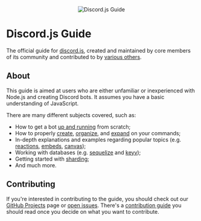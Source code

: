 <div align="center">
	<img src="guide/images/branding/banner-alt-transparent.png" title="Discord.js Guide" alt="Discord.js Guide" />
</div>

# Discord.js Guide

The official guide for [discord.js](https://github.com/discordjs/discord.js), created and maintained by core members of its community and contributed to by [various others](https://github.com/discordjs/guide/graphs/contributors?type=a).

## About

This guide is aimed at users who are either unfamiliar or inexperienced with Node.js and creating Discord bots. It assumes you have a basic understanding of JavaScript.

There are many different subjects covered, such as:

- How to get a bot [up and running](https://discordjs.guide/#/preparations/) from scratch;
- How to properly [create](https://discordjs.guide/#/creating-your-bot/), [organize](https://discordjs.guide/#/command-handling/), and [expand](https://discordjs.guide/#/command-handling/adding-features) on your commands;
- In-depth explanations and examples regarding popular topics (e.g. [reactions](https://discordjs.guide/#/popular-topics/reactions), [embeds](https://discordjs.guide/#/popular-topics/embeds), [canvas](https://discordjs.guide/#/popular-topics/canvas));
- Working with databases (e.g. [sequelize](https://discordjs.guide/#/sequelize/) and [keyv](https://discordjs.guide/#/keyv/));
- Getting started with [sharding](https://discordjs.guide/#/sharding/);
- And much more.

## Contributing

If you're interested in contributing to the guide, you should check out our [GitHub Projects](https://github.com/discordjs/guide/projects) page or [open issues](https://github.com/discordjs/guide/issues). There's a [contribution guide](https://github.com/discordjs/guide/blob/master/CONTRIBUTING.md) you should read once you decide on what you want to contribute.